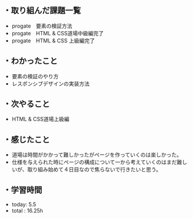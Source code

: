 ## ・取り組んだ課題一覧
- progate　要素の検証方法
- progate　HTML & CSS道場中級編完了
- progate　HTML &  CSS 上級編完了
## ・わかったこと
- 要素の検証のやり方
- レスポンシブデザインの実装方法
## ・次やること
- HTML & CSS道場上級編
## ・感じたこと
- 道場は時間がかかって難しかったがページを作っていくのは楽しかった。
- 仕様を与えられた時にページの構成について一から考えていくのはまだ難しいが、取り組み始めて４日目なので焦らないで行きたいと思う。
## ・学習時間
- today: 5.5
- total  : 16.25h